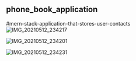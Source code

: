 ## phone_book_application
#mern-stack-application-that-stores-user-contacts
![IMG_20210512_234217](https://user-images.githubusercontent.com/63140467/118023979-c7d66d00-b37b-11eb-8242-a4187f33a173.jpg)

![IMG_20210512_234201](https://user-images.githubusercontent.com/63140467/118023955-c016c880-b37b-11eb-92dd-c6d20727c95d.jpg)

![IMG_20210512_234231](https://user-images.githubusercontent.com/63140467/118023965-c311b900-b37b-11eb-80c6-a7fb03e7f973.jpg)
